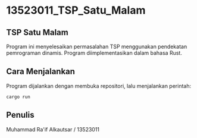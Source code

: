 # 13523011_TSP_Satu_Malam

## TSP Satu Malam
Program ini menyelesaikan permasalahan TSP menggunakan pendekatan pemrograman dinamis. Program diimplementasikan dalam bahasa Rust.

## Cara Menjalankan
Program dijalankan dengan membuka repositori, lalu menjalankan perintah:
```
cargo run
```

## Penulis
Muhammad Ra'if Alkautsar / 13523011